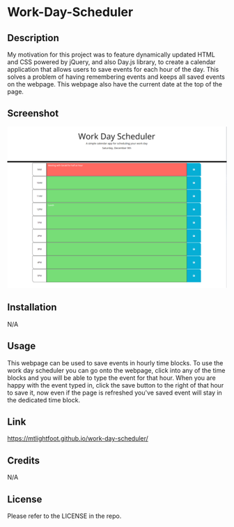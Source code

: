 # Work-Day-Scheduler

## Description

My motivation for this project was to feature dynamically updated HTML and CSS powered by jQuery, and also Day.js library, to create a calendar application that allows users to save events for each hour of the day. This solves a problem of having remembering events and keeps all saved events on the webpage. This webpage also have the current date at the top of the page.

## Screenshot

![ScreenShot](img/screenshot.png)

## Installation

N/A

## Usage

This webpage can be used to save events in hourly time blocks. To use the work day scheduler you can go onto the webpage, click into any of the time blocks and you will be able to type the event for that hour. When you are happy with the event typed in, click the save button to the right of that hour to save it, now even if the page is refreshed you've saved event will stay in the dedicated time block.

## Link

https://mtlightfoot.github.io/work-day-scheduler/

## Credits

N/A

## License

Please refer to the LICENSE in the repo.